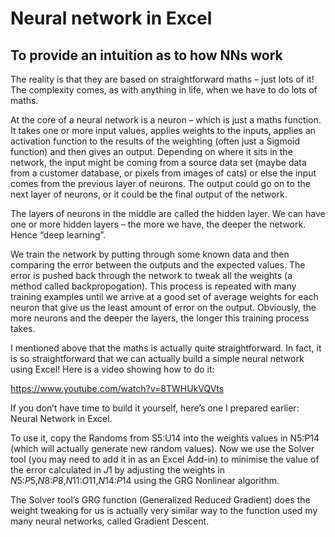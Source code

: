 # Neural network in Excel
## To provide an intuition as to how NNs work

The reality is that they are based on straightforward maths – just lots of it! The complexity comes, as with anything in life, when we have to do lots of maths.

At the core of a neural network is a neuron – which is just a maths function. It takes one or more input values, applies weights to the inputs, applies an activation function to the results of the weighting (often just a Sigmoid function) and then gives an output. Depending on where it sits in the network, the input might be coming from a source data set (maybe data from a customer database, or pixels from images of cats) or else the input comes from the previous layer of neurons. The output could go on to the next layer of neurons, or it could be the final output of the network.

The layers of neurons in the middle are called the hidden layer. We can have one or more hidden layers – the more we have, the deeper the network. Hence “deep learning”.

We train the network by putting through some known data and then comparing the error between the outputs and the expected values. The error is pushed back through the network to tweak all the weights (a method called backpropogation). This process is repeated with many training examples until we arrive at a good set of average weights for each neuron that give us the least amount of error on the output. Obviously, the more neurons and the deeper the layers, the longer this training process takes.

I mentioned above that the maths is actually quite straightforward. In fact, it is so straightforward that we can actually build a simple neural network using Excel! Here is a video showing how to do it:

   https://www.youtube.com/watch?v=8TWHUkVQVts

If you don’t have time to build it yourself, here’s one I prepared earlier: Neural Network in Excel.

To use it, copy the Randoms from S5:U14 into the weights values in N5:P14 (which will actually generate new random values). Now we use the Solver tool (you may need to add it in as an Excel Add-in) to minimise the value of the error calculated in $J$1 by adjusting the weights in $N$5:$P$5,$N$8:$P$8,$N$11:$O$11,$N$14:$P$14 using the GRG Nonlinear algorithm.

The Solver tool’s GRG function (Generalized Reduced Gradient) does the weight tweaking for us is actually very similar way to the function used my many neural networks, called Gradient Descent.

